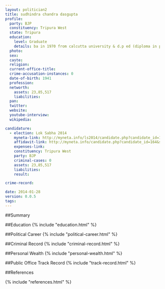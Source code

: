 ```yaml
---
layout: politician2
title: sudhindra chandra dasgupta
profile: 
  party: BJP
  constituency: Tripura West
  state: Tripura
  education: 
    level: Graduate
    details: ba in 1970 from calcutta university & d.p ed (diploma in physical education) in 1972 from p.g.p.t college west bengal  banipur
  photo: 
  sex: 
  caste: 
  religion: 
  current-office-title: 
  crime-accusation-instances: 0
  date-of-birth: 1941
  profession: 
  networth: 
    assets: 23,85,517
    liabilities: 
  pan: 
  twitter: 
  website: 
  youtube-interview: 
  wikipedia: 

candidature: 
  - election: Lok Sabha 2014
    myneta-link: http://myneta.info/ls2014/candidate.php?candidate_id=164
    affidavit-link: http://myneta.info/candidate.php?candidate_id=164&scan=original
    expenses-link: 
    constituency: Tripura West 
    party: BJP
    criminal-cases: 0
    assets: 23,85,517
    liabilities: 
    result:  

crime-record: 

date: 2014-01-28
version: 0.0.5
tags: 
---
```

##Summary


##Education
{% include "education.html" %}


##Political Career
{% include "political-career.html" %}


##Criminal Record
{% include "criminal-record.html" %}


##Personal Wealth
{% include "personal-wealth.html" %}


##Public Office Track Record
{% include "track-record.html" %}


##References


{% include "references.html" %}